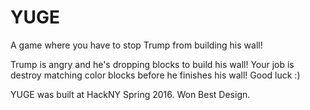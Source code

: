 # YUGE
A game where you have to stop Trump from building his wall!

Trump is angry and he's dropping blocks to build his wall! Your job is destroy matching color blocks before he finishes his wall! Good luck :)

YUGE was built at HackNY Spring 2016. Won Best Design.
